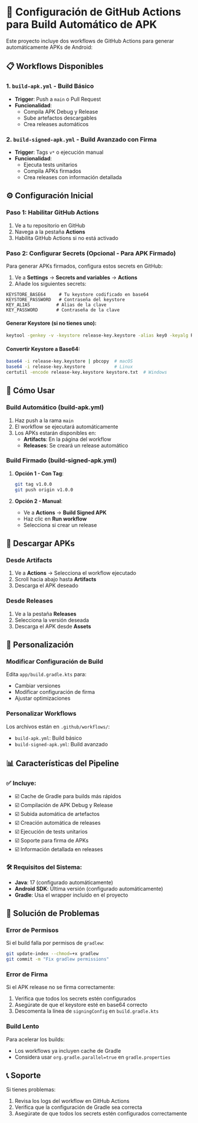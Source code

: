 # 🚀 Configuración de GitHub Actions para Build Automático de APK

Este proyecto incluye dos workflows de GitHub Actions para generar automáticamente APKs de Android:

## 📋 Workflows Disponibles

### 1. `build-apk.yml` - Build Básico
- **Trigger**: Push a `main` o Pull Request
- **Funcionalidad**: 
  - Compila APK Debug y Release
  - Sube artefactos descargables
  - Crea releases automáticos

### 2. `build-signed-apk.yml` - Build Avanzado con Firma
- **Trigger**: Tags `v*` o ejecución manual
- **Funcionalidad**:
  - Ejecuta tests unitarios
  - Compila APKs firmados
  - Crea releases con información detallada

## ⚙️ Configuración Inicial

### Paso 1: Habilitar GitHub Actions
1. Ve a tu repositorio en GitHub
2. Navega a la pestaña **Actions**
3. Habilita GitHub Actions si no está activado

### Paso 2: Configurar Secrets (Opcional - Para APK Firmado)
Para generar APKs firmados, configura estos secrets en GitHub:

1. Ve a **Settings** → **Secrets and variables** → **Actions**
2. Añade los siguientes secrets:

```
KEYSTORE_BASE64     # Tu keystore codificado en base64
KEYSTORE_PASSWORD   # Contraseña del keystore
KEY_ALIAS          # Alias de la clave
KEY_PASSWORD       # Contraseña de la clave
```

#### Generar Keystore (si no tienes uno):
```bash
keytool -genkey -v -keystore release-key.keystore -alias key0 -keyalg RSA -keysize 2048 -validity 10000
```

#### Convertir Keystore a Base64:
```bash
base64 -i release-key.keystore | pbcopy  # macOS
base64 -i release-key.keystore           # Linux
certutil -encode release-key.keystore keystore.txt  # Windows
```

## 🎯 Cómo Usar

### Build Automático (build-apk.yml)
1. Haz push a la rama `main`
2. El workflow se ejecutará automáticamente
3. Los APKs estarán disponibles en:
   - **Artifacts**: En la página del workflow
   - **Releases**: Se creará un release automático

### Build Firmado (build-signed-apk.yml)
1. **Opción 1 - Con Tag**:
   ```bash
   git tag v1.0.0
   git push origin v1.0.0
   ```

2. **Opción 2 - Manual**:
   - Ve a **Actions** → **Build Signed APK**
   - Haz clic en **Run workflow**
   - Selecciona si crear un release

## 📱 Descargar APKs

### Desde Artifacts
1. Ve a **Actions** → Selecciona el workflow ejecutado
2. Scroll hacia abajo hasta **Artifacts**
3. Descarga el APK deseado

### Desde Releases
1. Ve a la pestaña **Releases**
2. Selecciona la versión deseada
3. Descarga el APK desde **Assets**

## 🔧 Personalización

### Modificar Configuración de Build
Edita `app/build.gradle.kts` para:
- Cambiar versiones
- Modificar configuración de firma
- Ajustar optimizaciones

### Personalizar Workflows
Los archivos están en `.github/workflows/`:
- `build-apk.yml`: Build básico
- `build-signed-apk.yml`: Build avanzado

## 📊 Características del Pipeline

### ✅ Incluye:
- ☑️ Cache de Gradle para builds más rápidos
- ☑️ Compilación de APK Debug y Release
- ☑️ Subida automática de artefactos
- ☑️ Creación automática de releases
- ☑️ Ejecución de tests unitarios
- ☑️ Soporte para firma de APKs
- ☑️ Información detallada en releases

### 🛠️ Requisitos del Sistema:
- **Java**: 17 (configurado automáticamente)
- **Android SDK**: Última versión (configurado automáticamente)
- **Gradle**: Usa el wrapper incluido en el proyecto

## 🚨 Solución de Problemas

### Error de Permisos
Si el build falla por permisos de `gradlew`:
```bash
git update-index --chmod=+x gradlew
git commit -m "Fix gradlew permissions"
```

### Error de Firma
Si el APK release no se firma correctamente:
1. Verifica que todos los secrets estén configurados
2. Asegúrate de que el keystore esté en base64 correcto
3. Descomenta la línea de `signingConfig` en `build.gradle.kts`

### Build Lento
Para acelerar los builds:
- Los workflows ya incluyen cache de Gradle
- Considera usar `org.gradle.parallel=true` en `gradle.properties`

## 📞 Soporte

Si tienes problemas:
1. Revisa los logs del workflow en GitHub Actions
2. Verifica que la configuración de Gradle sea correcta
3. Asegúrate de que todos los secrets estén configurados correctamente

